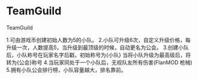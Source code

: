 # TeamGuild
TeamGuild

1.可由游戏币创建初始人数为5的小队。
2.小队可升级6次，自定义升级价格，每升级一次，人数提高5，当升级到最顶级的时候，自动更名为公会。
3.创建小队后，小队称号在玩家名字后戳，初始称号为{小队} 当将小队升级为最高级后，将转为{公会}称号
4.当玩家同处于一个小队后，无视队友所有伤害(FlanMOD 枪械)
5.拥有小队公会排行榜，小队容量越大，排名靠前。
